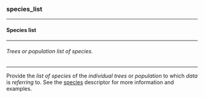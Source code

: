 ### species_list



------
#### Species list



------
###### Trees or population list of species.



------
Provide the *list of species* of the *individual trees* or *population* to which *data* is *referring* to. See the [species](species.md) descriptor for more information and examples.
